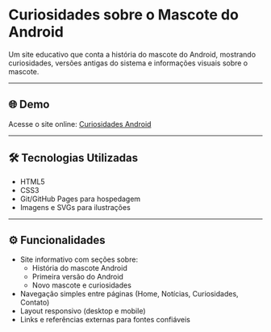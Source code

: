 # Curiosidades sobre o Mascote do Android

Um site educativo que conta a história do mascote do Android, mostrando curiosidades, versões antigas do sistema e informações visuais sobre o mascote.

---

## 🌐 Demo

Acesse o site online: [Curiosidades Android](https://sg-gabriel.github.io/projeto-android/)

---

## 🛠 Tecnologias Utilizadas

- HTML5  
- CSS3  
- Git/GitHub Pages para hospedagem  
- Imagens e SVGs para ilustrações  

---

## ⚙️ Funcionalidades

- Site informativo com seções sobre:  
  - História do mascote Android  
  - Primeira versão do Android  
  - Novo mascote e curiosidades  
- Navegação simples entre páginas (Home, Notícias, Curiosidades, Contato)  
- Layout responsivo (desktop e mobile)  
- Links e referências externas para fontes confiáveis  
